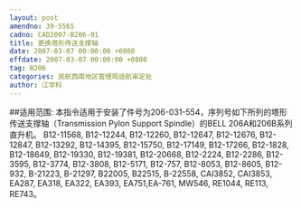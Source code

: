 ```yaml
---
layout: post
amendno: 39-5565
cadno: CAD2007-B206-01
title: 更换塔形传送支撑轴
date: 2007-03-07 00:00:00 +0800
effdate: 2007-03-07 00:00:00 +0800
tag: B206
categories: 民航西南地区管理局适航审定处
author: 江学科
---
```


##适用范围:
本指令适用于安装了件号为206-031-554，序列号如下所列的塔形传送支撑轴（Transmission Pylon Support Spindle）的BELL 206A和206B系列直升机。 B12-11568, B12-12244, B12-12260, B12-12647, B12-12676, B12-12847, B12-13292, B12-14395, B12-15750, B12-17149, B12-17266, B12-1828, B12-18649, B12-19330, B12-19381, B12-20668, B12-2224, B12-2286, B12-3595, B12-3774, B12-3808, B12-5171, B12-757, B12-8053, B12-8605, B12-932, B-21223, B-21297, B22005, B22515, B-22558, CAI3852, CAI3853, EA287, EA318, EA322, EA393, EA751,EA-761, MW546, RE1044, RE113, RE743。

